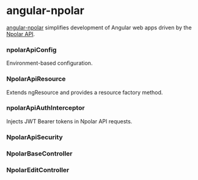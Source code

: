 # angular-npolar
 
[angular-npolar](https://github.com/npolar/angular-npolar) simplifies development of Angular web apps driven by the [Npolar API](http://api.npolar.no/).

### npolarApiConfig
Environment-based configuration.

### NpolarApiResource
Extends ngResource and provides a resource factory method. 

### npolarApiAuthInterceptor
Injects JWT Bearer tokens in Npolar API requests.

### NpolarApiSecurity

### NpolarBaseController

### NpolarEditController